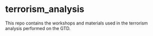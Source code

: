 # terrorism_analysis
This repo contains the workshops and materials used in the terrorism analysis performed on the GTD.
